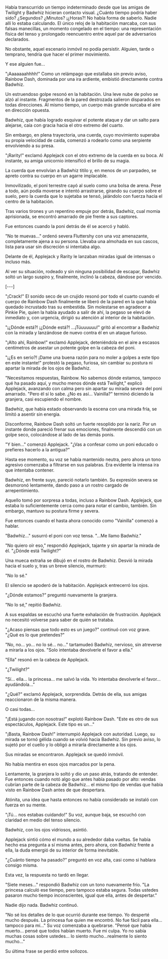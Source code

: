 Había transcurrido un tiempo indeterminado desde que las amigas de Twilight y Badwhiz hicieran contacto visual. ¿Cuánto tiempo podría haber sido? ¿Segundos? ¿Minutos? ¡¿Horas?! No había forma de saberlo. Nadie allí lo estaba calculando. El único reloj de la habitación marcaba, con sus falsas manecillas, un momento congelado en el tiempo: una representación física del tenso y prolongado reencuentro entre aquel par de adversarios declarados.

No obstante, aquel escenario inmóvil no podía persistir. Alguien, tarde o temprano, tendría que hacer el primer movimiento.

Y ese alguien fue...

"¡Aaaaaaahhhh!" Como un relámpago que estallaba sin previo aviso, Rainbow Dash, dominada por una ira ardiente, embistió directamente contra Badwhiz.

Un estruendoso golpe resonó en la habitación. Una leve nube de polvo se alzó al instante. Fragmentos de la pared destrozada salieron disparados en todas direcciones. Al mismo tiempo, un cuerpo más grande surcaba el aire en dirección opuesta.

Badwhiz, que había logrado esquivar el potente ataque y dar un salto para alejarse, caía con gracia hacia el otro extremo del cuarto.

Sin embargo, en plena trayectoria, una cuerda, cuyo movimiento superaba su propia velocidad de caída, comenzó a rodearlo como una serpiente envolviendo a su presa.

"¡Rarity!" exclamó Applejack con el otro extremo de la cuerda en su boca. Al instante, su amiga unicornio intensificó el brillo de su magia.

La cuerda que envolvían a Badwhiz titilo y, en menos de un parpadeo, se apreto contra su cuerpo en un agarre implacable.

Inmovilizado, el poni terrestre cayó al suelo como una bolsa de arena. Pese a todo, aún podía moverse e intentó arrastrarse, girando su cuerpo sobre el suelo, pero la cuerda que lo sujetaba se tensó, jalándolo con fuerza hacia el centro de la habitación.

Tras varios tirones y un repentino empuje por detrás, Badwhiz, cual momia aprisionada, se encontró amarrado de pie frente a sus captores.

Fue entonces cuando la poni detrás de él se acercó y habló.

"No te muevas..." ordenó severa Fluttershy con una voz amenazante, completamente ajena a su persona. Llevaba una almohada en sus cascos, lista para usar sin discreción si intentaba algo.

Delante de él, Applejack y Rarity le lanzaban miradas igual de intensas o incluso más.

Al ver su situación, rodeado y sin ninguna posibilidad de escapar, Badwhiz soltó un largo suspiro y, finalmente, inclinó la cabeza, dándose por vencido.

[---]

"¡Crack!" El sonido seco de un crujido resonó por todo el cuarto cuando el cuerpo de Rainbow Dash finalmente se liberó de la pared en la que había quedado incrustado tras su embestida. Sin molestarse en agradecer a Pinkie Pie, quien la había ayudado a salir de ahí, la pegaso se elevó de inmediato y, con urgencia, dirigió su atención al interior de la habitación.

"¡¿Dónde está?! ¡¿Dónde está?! ...¡Túuuuuuu!" gritó al encontrar a Badwhiz con la mirada y lanzándose de nuevo contra él en un ataque furioso.

"¡Alto ahí, Rainbow!" exclamó Applejack, deteniéndola en el aire a escasos centímetros de asestar un potente golpe en la cabeza del poni.

"¡¿Es en serio?! ¡Dame una buena razón para no moler a golpes a este tipo en este instante!" protestó la pegaso, furiosa, sin cambiar su postura ni apartar la mirada de los ojos de Badwhiz.

"Necesitamos respuestas, Rainbow. No sabemos dónde estamos, tampoco qué ha pasado aquí, y mucho menos dónde está Twilight," explicó Applejack, avanzando con calma pero sin apartar su mirada severa del poni amarrado. "Pero él sí lo sabe. ¿No es así... Vainilla?" terminó diciendo la granjera, casi escupiendo el nombre.

Badwhiz, que había estado observando la escena con una mirada fría, se limitó a asentir sin energia.

Disconforme, Rainbow Dash soltó un fuerte resoplido por la nariz. Por un instante donde pareció frenar sus emociones, finalmente descendió con un golpe seco, colocándose al lado de las demás ponis.

"Y bien..." comenzó Applejack. "¿Vas a confesar como un poni educado o prefieres hacerlo a la antigua?"

Hasta ese momento, su voz se había mantenido neutra, pero ahora un tono agresivo comenzaba a filtrarse en sus palabras. Era evidente la intensa ira que intentaba contener.

Badwhiz, en frente suyo, pareció notarlo también. Su expresión severa se desmoronó lentamente, dando paso a un rostro cargado de arrepentimiento.

Aquello tomó por sorpresa a todas, incluso a Rainbow Dash. Applejack, que estaba lo suficientemente cerca como para notar el cambio, también. Sin embargo, mantuvo su postura firme y severa.

Fue entonces cuando el hasta ahora conocido como "Vainilla" comenzó a hablar.

"Badwhiz..." susurró el poni con voz tensa. "...Me llamo Badwhiz."

"No quiero oír eso," respondió Applejack, tajante y sin apartar la mirada de él. "¿Dónde está Twilight?"

Una mueca extraña se dibujó en el rostro de Badwhiz. Desvió la mirada hacia el suelo y, tras un breve silencio, murmuró:

"No lo sé."

El silencio se apoderó de la habitación. Applejack entrecerró los ojos.

"¿Dónde estamos?" preguntó nuevamente la granjera.

"No lo sé," repitió Badwhiz.

A sus espaldas se escuchó una fuerte exhalación de frustración. Applejack no necesitó volverse para saber de quién se trataba.

"¿Acaso piensas que todo esto es un juego?" continuó con voz grave. "¿Qué es lo que pretendes?"

"No, no... yo... no lo sé... no..." tartamudeó Badwhiz, nervioso, sin atreverse a mirarla a los ojos. "Solo intentaba devolverle el favor a ella."

"Ella" resonó en la cabeza de Applejack.

"¿Twilight?"

"Sí... ella... la princesa... me salvó la vida. Yo intentaba devolverle el favor... ayudándola..."

"¿Qué?" exclamó Applejack, sorprendida. Detrás de ella, sus amigas reaccionaron de la misma manera.

O casi todas...

"¡Está jugando con nosotras!" explotó Rainbow Dash. "Este es otro de sus espectáculos, Applejack. Este tipo es un..."

"¡Basta, Rainbow Dash!" interrumpió Applejack con autoridad. Luego, su mirada se tornó gélida cuando se volvió hacia Badwhiz. Sin previo aviso, lo sujetó por el cuello y lo obligó a mirarla directamente a los ojos.

Sus miradas se encontraron. Applejack se quedó inmóvil.

No había mentira en esos ojos marcados por la pena.

Lentamente, la granjera lo soltó y dio un paso atrás, tratando de entender. Fue entonces cuando notó algo que antes había pasado por alto: vendas cubrían parte de la cabeza de Badwhiz... el mismo tipo de vendas que había visto en Rainbow Dash antes de que despertara.

Atónita, una idea que hasta entonces no había considerado se instaló con fuerza en su mente.

"¡Tú... nos estabas cuidando!" Su voz, aunque baja, se escuchó con claridad en medio del tenso silencio.

Badwhiz, con los ojos vidriosos, asintió.

Applejack sintió cómo el mundo a su alrededor daba vueltas. Se había hecho esa pregunta a sí misma antes, pero ahora, con Badwhiz frente a ella, la duda emergió de su interior de forma inevitable.

"¿Cuánto tiempo ha pasado?" preguntó en voz alta, casi como si hablara consigo misma.

Esta vez, la respuesta no tardó en llegar.

"Siete meses..." respondió Badwhiz con un tono nuevamente frío. "La princesa calculó ese tiempo, pero tampoco estaba segura. Todas ustedes pasaron mucho tiempo inconscientes, igual que ella, antes de despertar."

Nadie dijo nada. Badwhiz continuó.

"No sé los detalles de lo que ocurrió durante ese tiempo. Yo desperté mucho después. La princesa fue quien me encontró. No fue fácil para ella... tampoco para mí..." Su voz comenzaba a quebrarse. "Pensé que había muerto... pensé que todos habían muerto. Fue mi culpa. Yo no sabía muchas cosas sobre ustedes... lo siento mucho...realmente lo siento mucho..."

Su última frase se perdió entre sollozos.







